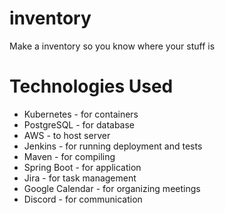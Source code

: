 # inventory
Make a inventory so you know where your stuff is

# Technologies Used
* Kubernetes - for containers
* PostgreSQL - for database
* AWS - to host server
* Jenkins - for running deployment and tests
* Maven - for compiling
* Spring Boot - for application
* Jira - for task management
* Google Calendar - for organizing meetings
* Discord - for communication
